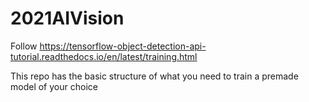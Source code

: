 # 2021AIVision

Follow https://tensorflow-object-detection-api-tutorial.readthedocs.io/en/latest/training.html

This repo has the basic structure of what you need to train a premade model of your choice 